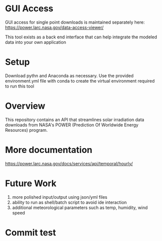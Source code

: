 # GUI Access

GUI access for single point downloads is maintained separately here: https://power.larc.nasa.gov/data-access-viewer/

This tool exists as a back end interface that can help integrate the modeled data into your own application

# Setup

Download pythn and Anaconda as necessary. Use the provided environment.yml file with conda to create the virtual environment required to run this tool

# Overview

This repository contains an API that streamlines solar irradiation data downloads from NASA's POWER (Prediction Of Worldwide Energy Resources) program. 

# More documentation

https://power.larc.nasa.gov/docs/services/api/temporal/hourly/

# Future Work

1. more polished input/output using json/yml files
2. ability to run as shell/batch script to avoid ide interaction
3. additional meteorological parameters such as temp, humidity, wind speed

# Commit test